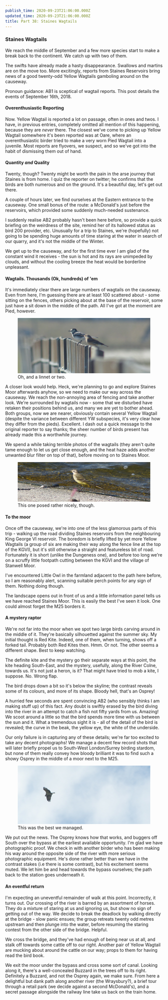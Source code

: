 ```yaml
---
publish_time: 2020-09-23T21:06:00.000Z
updated_time: 2020-09-23T21:06:00.000Z
title: Part 38: Staines Wagtails
---
```


### Staines Wagtails

We reach the middle of September and a few more species start to make
a break back to the continent. We catch up with two of them.

The swifts have already made a hasty disappearance. Swallows and martins are
on the move too. More excitingly, reports from Staines Reservoirs bring news
of a good twenty-odd Yellow Wagtails gamboling around on the causeway.

Pronoun guidance: AB1 is sceptical of wagtail reports. This post details the
 events of September 16th, 2018.

#### Overenthusiastic Reporting

Now. Yellow Wagtail is reported a lot on passage, often in ones and
twos. I have, in previous entries, completely omitted all mention of
this happening, because they are _never_ there. The closest we've come
to picking up Yellow Wagtail somewhere it's been reported was at Oare,
where an overenthusiastic birder tried to make a very worn Pied
Wagtail into a juvenile. Most reports are flyovers, we suspect, and so
we've got into the habit of dismissing them out of hand.

#### Quantity _and_ Quality

Twenty, though? Twenty might be worth the pain in the arse journey
that Staines is from home. I quiz the reporter on twitter; he confirms
that the birds are both numerous and on the ground. It's a beautiful
day, let's get out there.

A couple of hours later, we find ourselves at the Eastern entrance to
the causeway. One small bonus of the route: a McDonald's just before
the reservoirs, which provided some suddenly much-needed sustenance.

I suddenly realise AB2 probably hasn't been here before, so provide a
quick briefing on the weirdness of the site, remind her of its
hallowed status as bird 200 provider, etc. Unusually for a trip to
Staines, we're (hopefully) not going to be spending huge amounts of
time staring at the water in search of our quarry, and it's not the
middle of the Winter.

We get up to the causeway, and for the first time ever I am glad of
the constant wind it receives - the sun is hot and its rays are unimpeded by
clouds, and without the cooling breeze the heat would be borderline
unpleasant.

#### Wagtails. Thousands (Ok, hundreds) of 'em

It's immediately clear there are large numbers of wagtails on the
causeway. Even from here, I'm guessing there are at least 100
scattered about - some sitting on the fences, others picking about at
the base of the reservoir, some just have a sit down in the middle of the path.
 All I've got at the moment are Pied, however.

<figure class="figure">
  <img
    src="38-pied-and-linnet.png"
    class="figure-img img-fluid rounded"
    alt="Oh, and a linnet or two."/>
  <figcaption class="figure-caption text-center">
    Oh, and a linnet or two.
  </figcaption>
</figure>

A closer look would help. Heck, we're planning to go and explore
Staines Moor afterwards anyhow, so we need to make our way across
the causeway. We reach the non-annoying area of fencing and take another
look. We're surrounded by wagtails now - some that we disturbed have
retaken their positions behind us, and many we are yet to bother
ahead. Both groups, now we are nearer, obviously contain several
Yellow Wagtail (despite the variance between different YW subspecies,
it's very clear how they differ from the pieds). Excellent. I dash out
a quick message to the original reporter to say thanks; the sheer
number of birds present has already made this a worthwhile journey.

We spend a while taking terrible photos of the wagtails (they aren't
quite tame enough to let us get close enough, and the heat haze adds
another unwanted blur filter on top of that), before moving on to
Staines Moor.

<figure class="figure">
  <img
    src="38-yellow.png"
    class="figure-img img-fluid rounded"
    alt="This one posed rather nicely, though."/>
  <figcaption class="figure-caption text-center">
    This one posed rather nicely, though.
  </figcaption>
</figure>

#### To the moor

Once off the causeway, we're into one of the less glamorous parts of
this trip - walking up the road dividing Staines reservoirs from the
neighbouring King George VI reservoir. The boredom is briefly lifted
by yet more Yellow Wagtails (a group of six are making their way along
the fence line at the top of the KGVI), but it's still otherwise a
straight and featureless bit of road. Fortunately it is short (unlike
the Dungeness one), and before too long we're on a scruffy little
footpath cutting between the KGVI and the village of Stanwell Moor.

I've encountered Little Owl in the farmland adjacent to the path here
before, so I am reasonably alert, scanning suitable perch points for
any sign of them. Nothing doing though.

The landscape opens out in front of us and a little information panel
tells us we have reached Staines Moor. This is easily the best I've
seen it look. One could almost forget the M25 borders it.

#### A mystery raptor

We're not far into the moor when we spot two large birds carving
around in the middle of it. They're basically silhouetted against the
summer sky. My initial thought is Red Kite. Indeed, one of them, when
turning, shows off a forked tail. Probably both Red Kites
then. Hmm. Or not. The other seems a different shape. Best to keep
watching.

The definite kite and the mystery go their separate ways at this
point, the kite heading South-East, and the mystery, usefully, along
the River Colne, towards us. It's not just a heron, is it? That might
have tried to mob a kite, I suppose. No. Wrong flap.

The bird drops down a bit so it's below the skyline; the contrast
reveals some of its colours, and more of its shape. Bloody hell,
that's an Osprey!

A hurried few seconds are spent convincing AB2 (who sensibly thinks I
am making stuff up) of this fact. Any doubt is swiftly erased by the
bird diving into the river in an attempt to catch a fish not fifty
yards from us. Amazing! We scoot around a little so that the bird
spends more time with us between the sun and it. What a tremendous
sight it is - all of the detail of the bird is revealed; the curve in
the beak, the yellow eye, the white of the underside. 

Our only failure is in capturing any of these details; we're far too excited
to take any decent photographs! We manage a decent few record shots that will
later briefly propel us to South-West London/Surrey birding stardom, but
none of them really convey how bloody brilliant it was to find such a showy
Osprey in the middle of a moor next to the M25.

<figure class="figure">
  <img
    src="38-osprey.png"
    class="figure-img img-fluid rounded"
    alt="This was the best we managed."/>
  <figcaption class="figure-caption text-center">
    This was the best we managed.
  </figcaption>
</figure>

We put out the news. The Osprey knows how that works, and buggers off
South over the bypass at the earliest available opportunity. I'm glad
we have photographic proof. We check in with another birder who has
been making his way around the opposite side of the river with more
serious photographic equipment. He's done rather better than we have
in the contrast stakes (i.e there is some contrast), but his
excitement seems muted. We let him be and head towards the bypass
ourselves; the path back to the station goes underneath it.

#### An eventful return

I'm expecting an uneventful remainder of walk at this
point. Incorrectly, it turns out. Our crossing of the river is barred
by an assortment of horses. They do a mixture of staring at us and
ignoring us, but show no sign of getting out of the way. We decide to
break the deadlock by walking directly at the bridge - slow panic
ensues; the group retreats twenty odd metres upstream and then plunge
into the water, before resuming the staring contest from the other
side of the bridge. Helpful.

We cross the bridge, and they've had enough of being near us at all,
and stalk off towards some cattle off to our right. Another pair of
Yellow Wagtail are mucking about around the cattle on our way; props
to them for having read the bird book.

We exit the moor under the bypass and cross some sort of
canal. Looking along it, there's a well-concealed Buzzard in the trees
off to its right. Definitely a Buzzard, and not the Osprey again, we
make sure. From here a delightful but dank path along another river
(the Wraysbury?), a brief tour through a retail park (we decide against a
second McDonald's), and a secret passage alongside the railway line take us
back on the train home.